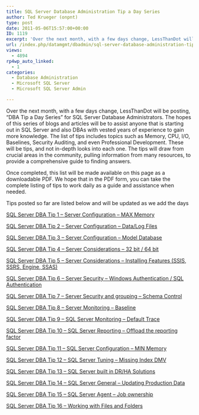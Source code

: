 ```yaml
---
title: SQL Server Database Administration Tip a Day Series
author: Ted Krueger (onpnt)
type: post
date: 2011-05-06T15:57:00+00:00
ID: 1119
excerpt: 'Over the next month, with a few days change, LessThanDot will be posting, “DBA Tip a Day Series” for SQL Server Database Administrators. The hopes of this series of blogs and articles will be to assist anyone that is starting out in SQL Server and also&hellip;'
url: /index.php/datamgmt/dbadmin/sql-server-database-administration-tip/
views:
  - 4894
rp4wp_auto_linked:
  - 1
categories:
  - Database Administration
  - Microsoft SQL Server
  - Microsoft SQL Server Admin

---
```

<div class="Nth msg">
  Over the next month, with a few days change, LessThanDot will be posting, “DBA Tip a Day Series” for SQL Server Database Administrators. The hopes of this series of blogs and articles will be to assist anyone that is starting out in SQL Server and also DBAs with vested years of experience to gain more knowledge. The list of tips includes topics such as Memory, CPU, I/O, Baselines, Security Auditing, and even Professional Development. These will be tips, and not in-depth looks into each one. The tips will draw from crucial areas in the community, pulling information from many resources, to provide a comprehensive guide to finding answers.</p> 
  
  <p>
    Once completed, this list will be made available on this page as a downloadable PDF. We hope that in the PDF form, you can take the complete listing of tips to work daily as a guide and assistance when needed.
  </p>
</div>

<div class="Nth msg">
  Tips posted so far are listed below and will be updated as we add the days</p> 
  
  <p>
    <a href="/index.php/DataMgmt/DBAdmin/sql-server-dba-tip-1">SQL Server DBA Tip 1 &#8211; Server Configuration – MAX Memory</a>
  </p>
  
  <p>
    <span style="text-decoration: underline;"><a href="/index.php/DataMgmt/DataDesign/sql-server-dba-tip-2">SQL Server DBA Tip 2 &#8211; Server Configuration – Data/Log Files</a> </span>
  </p>
  
  <p>
    <span style="text-decoration: underline;"><a href="/index.php/DataMgmt/DBAdmin/sql-server-dba-tip-6">SQL Server DBA Tip 3 &#8211; Server Configuration – Model Database</a> </span>
  </p>
  
  <p>
    <span style="text-decoration: underline;"><a href="/index.php/DataMgmt/DBAdmin/sql-server-32bit-64bit">SQL Server DBA Tip 4 &#8211; Server Considerations &#8211; 32 bit / 64 bit</a></span>
  </p>
  
  <p>
    <a title="SQL Server DBA Tip 5 - Server Considerations - Installing Features (SSIS, SSRS, Engine, SSAS)" href="/index.php/All/?p=1211">SQL Server DBA Tip 5 &#8211; Server Considerations &#8211; Installing Features (SSIS, SSRS, Engine, SSAS)</a>
  </p>
  
  <p>
    <a title="SQL Server DBA Tip 6 - Server Security – Windows Authentication / SQL Authentication" href="/index.php/All/?p=1212">SQL Server DBA Tip 6 &#8211; Server Security – Windows Authentication / SQL Authentication</a>
  </p>
  
  <p>
    <a title="SQL Server DBA Tip 7 - Server Security and grouping – Schema Control" href="/index.php/All/?p=1215">SQL Server DBA Tip 7 &#8211; Server Security and grouping – Schema Control</a>
  </p>
  
  <p>
    <a title="SQL Server DBA Tip 8 - Server Monitoring - Baseline" href="/index.php/All/?p=1223">SQL Server DBA Tip 8 &#8211; Server Monitoring &#8211; Baseline</a>
  </p>
  
  <p>
    <a title="SQL Server DBA Tip 9 – SQL Server Monitoring – Default Trace" href="/index.php/All/?p=1224">SQL Server DBA Tip 9 – SQL Server Monitoring – Default Trace</a>
  </p>
</div>

<a class="cluetip" title="SQL Server DBA Tip 10 – SQL Server Reporting – Offload the reporting factor" rel="/htsrv/call_plugin.php?plugin_ID=17&method=excerpt&params=a%3A1%3A%7Bs%3A6%3A%22postid%22%3Bs%3A4%3A%221225%22%3B%7D" href="/index.php/All/?p=1225">SQL Server DBA Tip 10 – SQL Server Reporting – Offload the reporting factor</a>

<a class="cluetip" title="SQL Server DBA Tip 11 – SQL Server Configuration – MIN Memory" rel="/htsrv/call_plugin.php?plugin_ID=17&method=excerpt&params=a%3A1%3A%7Bs%3A6%3A%22postid%22%3Bs%3A4%3A%221249%22%3B%7D" href="/index.php/All/?p=1249">SQL Server DBA Tip 11 – SQL Server Configuration – MIN Memory</a>

<a class="cluetip" title="SQL Server DBA Tip 12 – SQL Server Tuning – Missing Index DMV" rel="/htsrv/call_plugin.php?plugin_ID=17&method=excerpt&params=a%3A1%3A%7Bs%3A6%3A%22postid%22%3Bs%3A4%3A%221252%22%3B%7D" href="/index.php/All/?p=1252">SQL Server DBA Tip 12 – SQL Server Tuning – Missing Index DMV</a>

<a class="cluetip" title="SQL Server DBA Tip 13 – SQL Server built in DR/HA Solutions" rel="/htsrv/call_plugin.php?plugin_ID=17&method=excerpt&params=a%3A1%3A%7Bs%3A6%3A%22postid%22%3Bs%3A4%3A%221254%22%3B%7D" href="/index.php/All/?p=1254">SQL Server DBA Tip 13 – SQL Server built in DR/HA Solutions</a>

<a class="cluetip" title="SQL Server DBA Tip 14 – SQL Server General – Updating Production Data" rel="/htsrv/call_plugin.php?plugin_ID=17&method=excerpt&params=a%3A1%3A%7Bs%3A6%3A%22postid%22%3Bs%3A4%3A%221255%22%3B%7D" href="/index.php/All/?p=1255">SQL Server DBA Tip 14 – SQL Server General – Updating Production Data</a>

[SQL Server DBA Tip 15 – SQL Server Agent – Job ownership][1]

[SQL Server DBA Tip 16 – Working with Files and Folders][2]

 [1]: /index.php/All/?p=1259 "SQL Server DBA Tip 15 – SQL Server Agent – Job ownership"
 [2]: /index.php/All/?p=1262 "SQL Server DBA Tip 16 – Working with Files and Folders"